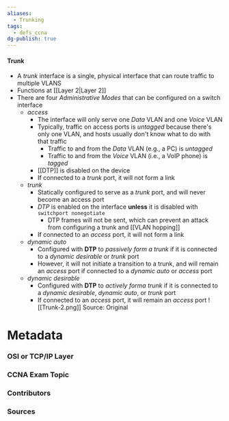 ```yaml
---
aliases:
  - Trunking
tags:
  - defs_ccna
dg-publish: true
---
```

#### Trunk
- A *trunk* interface is a single, physical interface that can route traffic to multiple VLANS
- Functions at [[Layer 2|Layer 2]]
- There are four *Administrative Modes* that can be configured on a switch interface
	- *access*
		- The interface will only serve one *Data* VLAN and one *Voice* VLAN
		- Typically, traffic on access ports is *untagged* because there's only one VLAN, and hosts usually don't know what to do with that traffic
			- Traffic to and from the *Data* VLAN (e.g., a PC) is *untagged*
			- Traffic to and from the *Voice* VLAN (i.e., a VoIP phone) is *tagged*
		- [[DTP]] is disabled on the device
		- If connected to a *trunk* port, it will not form a link
	- *trunk*
		- Statically configured to serve as a *trunk* port, and will never become an access port
		- *DTP* is enabled on the interface **unless** it is disabled with `switchport nonegotiate`
			- DTP frames will not be sent, which can prevent an attack from configuring a trunk and [[VLAN hopping]]
		- If connected to an *access* port, it will not form a link
	- *dynamic auto*
		- Configured with **DTP** to *passively form a trunk* if it is connected to a *dynamic desirable* or *trunk* port
		- However, it will not initiate a transition to a trunk, and will remain an *access* port if connected to a *dynamic auto* or *access* port
	- *dynamic desirable*
		- Configured with **DTP** to *actively forma trunk* if it is connected to a *dynamic desirable*, *dynamic auto*, or *trunk* port
		- If connected to an *access* port, it will remain an *access* port
![[Trunk-2.png]]
Source: Original






# Metadata
### OSI or TCP/IP Layer

### CCNA Exam Topic

### Contributors

### Sources
